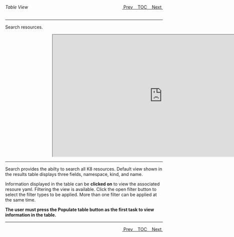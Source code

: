 <topicKey tableview/>
<topicBack id="topicNext" link="graphicview"/>
<topicNext id="topicBack" link="snapshot"/>

<a style="float: right;" href="javascript:docNextTopic()">&nbsp;&nbsp;Next&nbsp;<i class="fas fa-lg fa-arrow-right"></i></a>
<a style="float: right;" href="javascript:docNextTopic('toc')">&nbsp;&nbsp;TOC&nbsp;&nbsp;</a>
<a style="float: right;" href="javascript:docPrevTopic()"><i class="fas fa-lg fa-arrow-left"></i>&nbsp;Prev&nbsp;&nbsp;</a>

###### Table View

---

Search resources.

<div style="margin-left: 150px;">
    <iframe width="700" height="390" src="https://www.youtube.com/embed/_YY3190mlkw"></iframe>
</div>

---

Search provides the abilty to search all K8 resources.  Default view shown in the results table displays three fields, namespace, kind, and name.     

Information displayed in the table can be __clicked on__ to view the associated resoure yaml.  Filtering the view is available.  Click the open filter button to select the filter types to be applied.  More than one filter can be applied at the same time.

__The user must press the Populate table button as the first task to view information in the table.__

---

<a style="float: right;" href="javascript:docNextTopic()">&nbsp;&nbsp;Next&nbsp;<i class="fas fa-lg fa-arrow-right"></i></a>
<a style="float: right;" href="javascript:docNextTopic('toc')">&nbsp;&nbsp;TOC&nbsp;&nbsp;</a>
<a style="float: right;" href="javascript:docPrevTopic()"><i class="fas fa-lg fa-arrow-left"></i>&nbsp;Prev&nbsp;&nbsp;</a>
